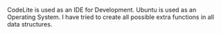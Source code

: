 CodeLite is used as an IDE for Development.
Ubuntu is used as an Operating System.
I have tried to create all possible extra functions in all data structures.
